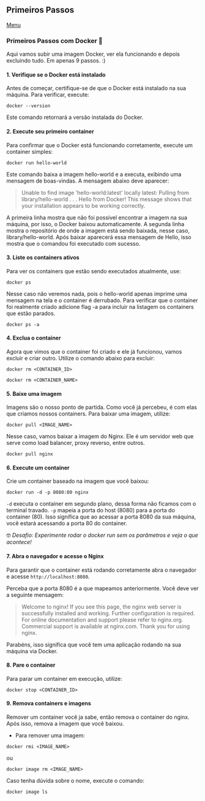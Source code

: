 ## Primeiros Passos

[Menu](../README.md)

### Primeiros Passos com Docker 👣

Aqui vamos subir uma imagem Docker, ver ela funcionando e depois excluindo tudo. Em apenas 9 passos. :)

#### 1. Verifique se o Docker está instalado
Antes de começar, certifique-se de que o Docker está instalado na sua máquina. Para verificar, execute:

```
docker --version
```

Este comando retornará a versão instalada do Docker.

#### 2. Execute seu primeiro container 

Para confirmar que o Docker está funcionando corretamente, execute um container simples:

```
docker run hello-world
```

Este comando baixa a imagem hello-world e a executa, exibindo uma mensagem de boas-vindas. A mensagem abaixo deve aparecer:

> Unable to find image 'hello-world:latest' locally
> latest: Pulling from library/hello-world
> . . .
> Hello from Docker!
> This message shows that your installation appears to be working correctly.

A primeira linha mostra que não foi possível encontrar a imagem na sua máquina, por isso, o Docker baixou automaticamente.
A segunda linha mostra o repositório de onde a imagem está sendo baixada, nesse caso, library/hello-world.
Após baixar aparecerá essa mensagem de Hello, isso mostra que o comandou foi executado com sucesso.

#### 3. Liste os containers ativos

Para ver os containers que estão sendo executados atualmente, use:

```
docker ps
```

Nesse caso não veremos nada, pois o hello-world apenas imprime uma mensagem na tela e o container é derrubado.
Para verificar que o container foi realmente criado adicione flag -a para incluir na listagem os containers que estão parados.

```
docker ps -a
```

#### 4. Exclua o container

Agora que vimos que o container foi criado e ele já funcionou, vamos excluir e criar outro. Utilize o comando abaixo para excluir:

```
docker rm <CONTAINER_ID>
```

```
docker rm <CONTAINER_NAME>
```

#### 5. Baixe uma imagem

Imagens são o nosso ponto de partida. Como você já percebeu, é com elas que criamos nossos containers. Para baixar uma imagem, utilize:

```
docker pull <IMAGE_NAME>
```

Nesse caso, vamos baixar a imagem do Nginx. Ele é um servidor web que serve como load balancer, proxy reverso, entre outros.

```
docker pull nginx
```

#### 6. Execute um container

Crie um container baseado na imagem que você baixou:

```
docker run -d -p 8080:80 nginx
```

`-d` executa o container em segundo plano, dessa forma não ficamos com o terminal travado.
`-p` mapeia a porta do host (8080) para a porta do container (80). Isso significa que ao acessar a porta 8080 da sua máquina, você estará acessando a porta 80 do container.

🤓 _Desafio:_
_Experimente rodar o docker run sem os parâmetros e veja o que acontece!_

#### 7. Abra o navegador e acesse o Nginx

Para garantir que o container está rodando corretamente abra o navegador e acesse `http://localhost:8080`.

Perceba que a porta 8080 é a que mapeamos anteriormente. Você deve ver a seguinte mensagem:

> Welcome to nginx!
> If you see this page, the nginx web server is successfully installed and working. Further configuration is required.
> For online documentation and support please refer to nginx.org.
> Commercial support is available at nginx.com.
> Thank you for using nginx.

Parabéns, isso significa que você tem uma aplicação rodando na sua máquina via Docker.

#### 8. Pare o container

Para parar um container em execução, utilize:

```
docker stop <CONTAINER_ID>
```

#### 9. Remova containers e imagens

Remover um container você ja sabe, então remova o container do nginx. Após isso, remova a imagem que você baixou.

- Para remover uma imagem:

```
docker rmi <IMAGE_NAME>
```

ou

```
docker image rm <IMAGE_NAME>
```

Caso tenha dúvida sobre o nome, execute o comando:

```
docker image ls
```